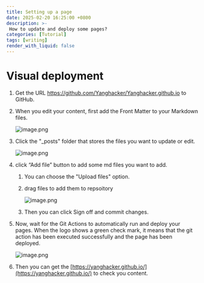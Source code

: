 ```yaml
---
title: Setting up a page
date: 2025-02-20 16:25:00 +0800
description: >-
 How to update and deploy some pages?
categories: [Tutorial]
tags: [writing]
render_with_liquid: false
---
```


# Visual deployment

1. Get the URL https://github.com/Yanghacker/Yanghacker.github.io to GitHub.
2. When you edit your content, first add the Front Matter to your Markdown files.
    
    ![image.png](/Yanghacker/Yanghacker.github.io@master/assets/img/imgs/2025-02-20-setting-up-a-page-image01.png)
    
3. Click the "_posts" folder that stores the files you want to update or edit.
    
    ![image.png](/Yanghacker/Yanghacker.github.io@master/assets/img/imgs/2025-02-20-setting-up-a-page-image02.png)
    
4. click “Add file” button to add some md files you want to add.
    1. You can choose the "Upload files" option.
    2. drag files to add them to repsoitory
        
        ![image.png](/Yanghacker/Yanghacker.github.io@master/assets/img/imgs/2025-02-20-setting-up-a-page-image03.png)
        
    3. Then you can click Sign off and commit changes.
    
5. Now, wait for the Git Actions to automatically run and deploy your pages.
When the logo shows a green check mark, it means that the git action has been executed successfully and the page has been deployed.
    
    ![image.png](/Yanghacker/Yanghacker.github.io@master/assets/img/imgs/2025-02-20-setting-up-a-page-image04.png)
    
6. Then you can get the [https://yanghacker.github.io/](https://yanghacker.github.io/) to check you content.

